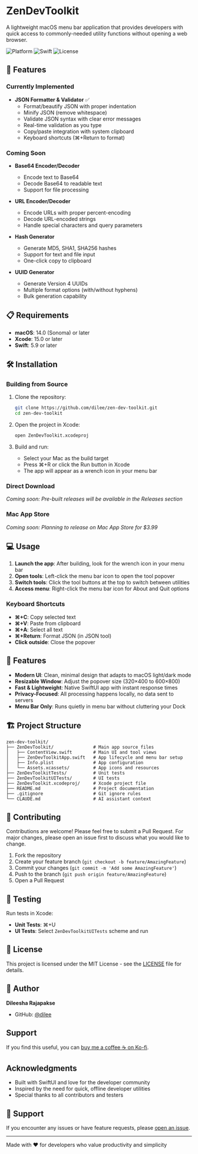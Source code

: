 # ZenDevToolkit

A lightweight macOS menu bar application that provides developers with quick access to commonly-needed utility functions without opening a web browser.

![Platform](https://img.shields.io/badge/platform-macOS-blue)
![Swift](https://img.shields.io/badge/Swift-5.0-orange)
![License](https://img.shields.io/badge/license-MIT-green)

## 🚀 Features

### Currently Implemented
- **JSON Formatter & Validator** ✅
  - Format/beautify JSON with proper indentation
  - Minify JSON (remove whitespace)
  - Validate JSON syntax with clear error messages
  - Real-time validation as you type
  - Copy/paste integration with system clipboard
  - Keyboard shortcuts (⌘+Return to format)

### Coming Soon
- **Base64 Encoder/Decoder** 
  - Encode text to Base64
  - Decode Base64 to readable text
  - Support for file processing

- **URL Encoder/Decoder**
  - Encode URLs with proper percent-encoding
  - Decode URL-encoded strings
  - Handle special characters and query parameters

- **Hash Generator**
  - Generate MD5, SHA1, SHA256 hashes
  - Support for text and file input
  - One-click copy to clipboard

- **UUID Generator**
  - Generate Version 4 UUIDs
  - Multiple format options (with/without hyphens)
  - Bulk generation capability

## 📋 Requirements

- **macOS**: 14.0 (Sonoma) or later
- **Xcode**: 15.0 or later
- **Swift**: 5.9 or later

## 🛠️ Installation

### Building from Source

1. Clone the repository:
   ```bash
   git clone https://github.com/dilee/zen-dev-toolkit.git
   cd zen-dev-toolkit
   ```

2. Open the project in Xcode:
   ```bash
   open ZenDevToolkit.xcodeproj
   ```

3. Build and run:
   - Select your Mac as the build target
   - Press ⌘+R or click the Run button in Xcode
   - The app will appear as a wrench icon in your menu bar

### Direct Download
*Coming soon: Pre-built releases will be available in the Releases section*

### Mac App Store
*Coming soon: Planning to release on Mac App Store for $3.99*

## 💻 Usage

1. **Launch the app**: After building, look for the wrench icon in your menu bar
2. **Open tools**: Left-click the menu bar icon to open the tool popover
3. **Switch tools**: Click the tool buttons at the top to switch between utilities
4. **Access menu**: Right-click the menu bar icon for About and Quit options

### Keyboard Shortcuts
- **⌘+C**: Copy selected text
- **⌘+V**: Paste from clipboard
- **⌘+A**: Select all text
- **⌘+Return**: Format JSON (in JSON tool)
- **Click outside**: Close the popover

## 🎨 Features

- **Modern UI**: Clean, minimal design that adapts to macOS light/dark mode
- **Resizable Window**: Adjust the popover size (320×400 to 600×800)
- **Fast & Lightweight**: Native SwiftUI app with instant response times
- **Privacy-Focused**: All processing happens locally, no data sent to servers
- **Menu Bar Only**: Runs quietly in menu bar without cluttering your Dock

## 🏗️ Project Structure

```
zen-dev-toolkit/
├── ZenDevToolkit/               # Main app source files
│   ├── ContentView.swift        # Main UI and tool views
│   ├── ZenDevToolkitApp.swift   # App lifecycle and menu bar setup
│   ├── Info.plist               # App configuration
│   └── Assets.xcassets/         # App icons and resources
├── ZenDevToolkitTests/          # Unit tests
├── ZenDevToolkitUITests/        # UI tests
├── ZenDevToolkit.xcodeproj/     # Xcode project file
├── README.md                    # Project documentation
├── .gitignore                   # Git ignore rules
└── CLAUDE.md                    # AI assistant context
```

## 🤝 Contributing

Contributions are welcome! Please feel free to submit a Pull Request. For major changes, please open an issue first to discuss what you would like to change.

1. Fork the repository
2. Create your feature branch (`git checkout -b feature/AmazingFeature`)
3. Commit your changes (`git commit -m 'Add some AmazingFeature'`)
4. Push to the branch (`git push origin feature/AmazingFeature`)
5. Open a Pull Request

## 🧪 Testing

Run tests in Xcode:
- **Unit Tests**: ⌘+U
- **UI Tests**: Select `ZenDevToolkitUITests` scheme and run

## 📝 License

This project is licensed under the MIT License - see the [LICENSE](LICENSE) file for details.

## 👤 Author

**Dileesha Rajapakse**
- GitHub: [@dilee](https://github.com/dilee)

## Support

If you find this useful, you can [buy me a coffee ☕ on Ko-fi](https://ko-fi.com/dilee).

## Acknowledgments

- Built with SwiftUI and love for the developer community
- Inspired by the need for quick, offline developer utilities
- Special thanks to all contributors and testers

## 📮 Support

If you encounter any issues or have feature requests, please [open an issue](https://github.com/dilee/zen-dev-toolkit/issues).

---
Made with ❤️ for developers who value productivity and simplicity
